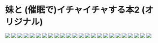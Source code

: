 # 妹と (催眠で)イチャイチャする本2 (オリジナル)
![](001.jpg)
![](002.jpg)
![](003.jpg)
![](004.jpg)
![](005.jpg)
![](006.jpg)
![](007.jpg)
![](008.jpg)
![](009.jpg)
![](010.jpg)
![](011.jpg)
![](012.jpg)
![](013.jpg)
![](014.jpg)
![](015_016.jpg)
![](017.jpg)
![](018.jpg)
![](019.jpg)
![](020.jpg)
![](021.jpg)
![](022.jpg)
![](023_024.jpg)
![](025.jpg)
![](026.jpg)
